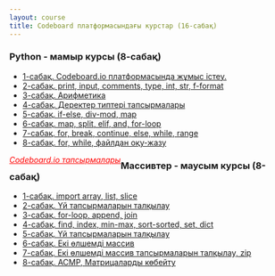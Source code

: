 ```yaml
---
layout: course
title: Codeboard платформасындағы курстар (16-сабақ)
---
```


<div class="youtube-spoilers">
    <h3>Python - мамыр курсы (8-сабақ)</h3>
    <ul>
        <li><a href="https://www.youtube.com/watch?v=3mu4OluIVEs" target="_blank">1-сабақ. Codeboard.io платформасында жұмыс істеу.</a></li>
        <li><a href="https://www.youtube.com/watch?v=GESdJGf25Nc" target="_blank">2-сабақ. print, input, comments, type, int, str, f-format</a></li>
        <li><a href="https://www.youtube.com/watch?v=L9-X1EkjLvo" target="_blank">3-сабақ. Арифметика</a></li>
        <li><a href="https://www.youtube.com/watch?v=8dOrR1vMGew" target="_blank">4-сабақ. Деректер типтері тапсырмалары</a></li>
        <li><a href="https://www.youtube.com/watch?v=JCipmiEGSJ8" target="_blank">5-сабақ. if-else, div-mod, map</a></li>
        <li><a href="https://www.youtube.com/watch?v=yaEeHxngVr0" target="_blank">6-сабақ. map, split, elif, and, for-loop</a></li>
        <li><a href="https://www.youtube.com/watch?v=wETZkY1VpfQ" target="_blank">7-сабақ. for, break, continue, else, while, range</a></li>
        <li><a href="https://www.youtube.com/watch?v=q-gGzMx9Z7Q" target="_blank">8-сабақ. for, while, файлдан оқу-жазу</a></li>
    </ul>
</div>
<p><a href="https://codeboard.io/users/uzdik" target="_blank" style="float: left; color: red; font-style:italic;">Codeboard.io тапсырмалары</a></p>

        
<div class="youtube-spoilers">
    <h3>Массивтер - маусым курсы (8-сабақ)</h3>
    <ul>
        <li><a href="https://www.youtube.com/watch?v=Ilyc7hKX5lw" target="_blank">1-сабақ. import array, list, slice</a></li>
        <li><a href="https://www.youtube.com/watch?v=YG4lsK3SxiM" target="_blank">2-сабақ. Үй тапсырмаларын талқылау</a></li>
        <li><a href="https://www.youtube.com/watch?v=jJruzIfc9pc" target="_blank">3-сабақ. for-loop, append, join</a></li>
        <li><a href="https://www.youtube.com/watch?v=748urZzkm2g" target="_blank">4-сабақ. find, index, min-max, sort-sorted, set, dict</a></li>
        <li><a href="https://www.youtube.com/watch?v=OevuX3nZ3VA" target="_blank">5-сабақ. Үй тапсырмаларын талқылау</a></li>
        <li><a href="https://www.youtube.com/watch?v=LBp6ajxrEjQ" target="_blank">6-сабақ. Екі өлшемді массив</a></li>
        <li><a href="https://www.youtube.com/watch?v=ipHBFLslhp8" target="_blank">7-сабақ. Екі өлшемді массив тапсырмаларын талқылау, zip</a></li>
        <li><a href="https://www.youtube.com/watch?v=CkktYB5TsiY" target="_blank">8-сабақ. ACMP, Матрицаларды көбейту</a></li>
    </ul>
</div>

